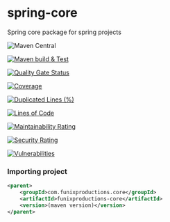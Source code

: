 # spring-core

Spring core package for spring projects

![Maven Central](https://img.shields.io/maven-central/v/com.funixproductions.core/funixproductions-core.svg)

[![Maven build & Test](https://github.com/FunixProductions/spring-core/actions/workflows/test-build.yml/badge.svg?branch=master)](https://github.com/FunixProductions/spring-core/actions/workflows/test-build.yml)

[![Quality Gate Status](https://sonarqube.funixproductions.com/api/project_badges/measure?project=FunixProductions_spring-core_AYtSyyHGowU6cjaXCt5s&metric=alert_status&token=sqb_9aba38a7039394e143d8e5aac97faa876388f33c)](https://sonarqube.funixproductions.com/dashboard?id=FunixProductions_spring-core_AYtSyyHGowU6cjaXCt5s)

[![Coverage](https://sonarqube.funixproductions.com/api/project_badges/measure?project=FunixProductions_spring-core_AYtSyyHGowU6cjaXCt5s&metric=coverage&token=sqb_9aba38a7039394e143d8e5aac97faa876388f33c)](https://sonarqube.funixproductions.com/dashboard?id=FunixProductions_spring-core_AYtSyyHGowU6cjaXCt5s)

[![Duplicated Lines (%)](https://sonarqube.funixproductions.com/api/project_badges/measure?project=FunixProductions_spring-core_AYtSyyHGowU6cjaXCt5s&metric=duplicated_lines_density&token=sqb_9aba38a7039394e143d8e5aac97faa876388f33c)](https://sonarqube.funixproductions.com/dashboard?id=FunixProductions_spring-core_AYtSyyHGowU6cjaXCt5s)

[![Lines of Code](https://sonarqube.funixproductions.com/api/project_badges/measure?project=FunixProductions_spring-core_AYtSyyHGowU6cjaXCt5s&metric=ncloc&token=sqb_9aba38a7039394e143d8e5aac97faa876388f33c)](https://sonarqube.funixproductions.com/dashboard?id=FunixProductions_spring-core_AYtSyyHGowU6cjaXCt5s)

[![Maintainability Rating](https://sonarqube.funixproductions.com/api/project_badges/measure?project=FunixProductions_spring-core_AYtSyyHGowU6cjaXCt5s&metric=sqale_rating&token=sqb_9aba38a7039394e143d8e5aac97faa876388f33c)](https://sonarqube.funixproductions.com/dashboard?id=FunixProductions_spring-core_AYtSyyHGowU6cjaXCt5s)

[![Security Rating](https://sonarqube.funixproductions.com/api/project_badges/measure?project=FunixProductions_spring-core_AYtSyyHGowU6cjaXCt5s&metric=security_rating&token=sqb_9aba38a7039394e143d8e5aac97faa876388f33c)](https://sonarqube.funixproductions.com/dashboard?id=FunixProductions_spring-core_AYtSyyHGowU6cjaXCt5s)

[![Vulnerabilities](https://sonarqube.funixproductions.com/api/project_badges/measure?project=FunixProductions_spring-core_AYtSyyHGowU6cjaXCt5s&metric=vulnerabilities&token=sqb_9aba38a7039394e143d8e5aac97faa876388f33c)](https://sonarqube.funixproductions.com/dashboard?id=FunixProductions_spring-core_AYtSyyHGowU6cjaXCt5s)

### Importing project
```xml
<parent>
    <groupId>com.funixproductions.core</groupId>
    <artifactId>funixproductions-core</artifactId>
    <version>(maven version)</version>
</parent>
```
